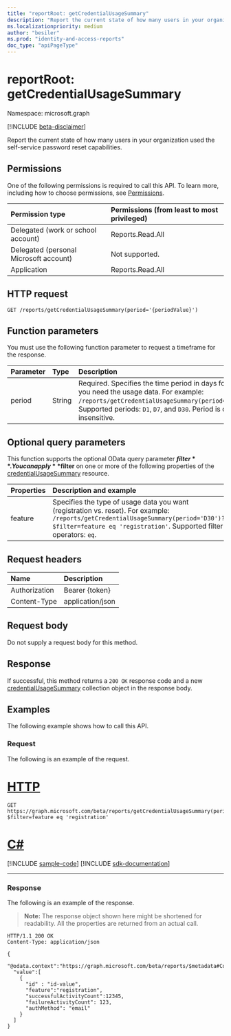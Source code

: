 ```yaml
---
title: "reportRoot: getCredentialUsageSummary"
description: "Report the current state of how many users in your organization are using self-service password reset capabilities."
ms.localizationpriority: medium
author: "besiler"
ms.prod: "identity-and-access-reports"
doc_type: "apiPageType"
---
```


# reportRoot: getCredentialUsageSummary

Namespace: microsoft.graph

[!INCLUDE [beta-disclaimer](../../includes/beta-disclaimer.md)]

Report the current state of how many users in your organization used the self-service password reset capabilities.

## Permissions

One of the following permissions is required to call this API. To learn more, including how to choose permissions, see [Permissions](/graph/permissions-reference).

| Permission type                        | Permissions (from least to most privileged) |
|:---------------------------------------|:--------------------------------------------|
| Delegated (work or school account)     | Reports.Read.All |
| Delegated (personal Microsoft account) | Not supported. |
| Application                            | Reports.Read.All |

## HTTP request

<!-- { "blockType": "ignored" } -->

```http
GET /reports/getCredentialUsageSummary(period='{periodValue}')
```

## Function parameters

You must use the following function parameter to request a timeframe for the response.

| Parameter | Type | Description |
|:--------- |:---- |:----------- |
| period | String | Required. Specifies the time period in days for which you need the usage data. For example: `/reports/getCredentialUsageSummary(period='D30')`. Supported periods: `D1`, `D7`, and `D30`. Period is case insensitive. |

## Optional query parameters

This function supports the optional OData query parameter **$filter**. You can apply **$filter** on one or more of the following properties of the [credentialUsageSummary](../resources/credentialusagesummary.md) resource.

| Properties | Description and example |
|:---- |:----------- |
| feature | Specifies the type of usage data you want (registration vs. reset). For example: `/reports/getCredentialUsageSummary(period='D30')?$filter=feature eq 'registration'`. Supported filter operators: `eq`. |

## Request headers

| Name          | Description   |
|:--------------|:--------------|
| Authorization | Bearer {token} |
| Content-Type | application/json |

## Request body

Do not supply a request body for this method.

## Response

If successful, this method returns a `200 OK` response code and a new [credentialUsageSummary](../resources/credentialusagesummary.md) collection object in the response body.

## Examples

The following example shows how to call this API.

### Request

The following is an example of the request.

# [HTTP](#tab/http)
<!-- {
  "blockType": "request",
  "name": "reportroot_getcredentialusagesummary"
}-->

```msgraph-interactive
GET https://graph.microsoft.com/beta/reports/getCredentialUsageSummary(period='D30')?$filter=feature eq 'registration'
```

# [C#](#tab/csharp)
[!INCLUDE [sample-code](../includes/snippets/csharp/reportroot-getcredentialusagesummary-csharp-snippets.md)]
[!INCLUDE [sdk-documentation](../includes/snippets/snippets-sdk-documentation-link.md)]

---


### Response

The following is an example of the response.

> **Note:** The response object shown here might be shortened for readability. All the properties are returned from an actual call.

<!-- {
  "blockType": "response",
  "truncated": true,
  "@odata.type": "microsoft.graph.credentialUsageSummary",
  "isCollection": true
} -->

```http
HTTP/1.1 200 OK
Content-Type: application/json

{
  "@odata.context":"https://graph.microsoft.com/beta/reports/$metadata#Collection(microsoft.graph.getCredentialUsageSummary)",
  "value":[
    {
      "id" : "id-value",
      "feature":"registration",
      "successfulActivityCount":12345,
      "failureActivityCount": 123,
      "authMethod": "email"
    }
  ]
}
```

<!-- uuid: 16cd6b66-4b1a-43a1-adaf-3a886856ed98
2019-02-04 14:57:30 UTC -->
<!-- {
  "type": "#page.annotation",
  "description": "reportRoot: getCredentialUsageSummary",
  "keywords": "",
  "section": "documentation",
  "tocPath": ""
}-->


